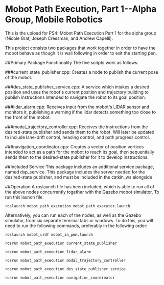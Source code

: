 # Mobot Path Execution, Part 1--Alpha Group, Mobile Robotics
This is the upload for PS4: Mobot Path Execution Part 1 for the alpha group (Nicole Graf, Joseph Cressman, and Andrew Capelli).

This project consists two packages that work together in order to have the mobot behave as though it is wall following in order to exit the starting pen. 

##Primary Package Functionality
The five scripts work as follows:

###current_state_publisher.cpp:
Creates a node to publish the current pose of the mobot.

###des_state_publisher_service.cpp: 
A service which intakes a desired position and uses the robot's current position and trajectory building to publish instructions intended to navigate the robot to its goal position.

###lidar_alarm.cpp:
Receives input from the mobot's LIDAR sensor and monitors it, publishing a warning if the lidar detects something too close to the front of the mobot.

###modal_trajectory_controller.cpp: 
Receives the instructions from the desired-state publisher and sends them to the robot. Will later be updated to include lane-drift control, heading control, and path progress control.

###navigation_coordinator.cpp: 
Creates a vector of position vertices intended to act as a path for the mobot to reach its goal, then sequentially sends them to the desired-state publisher for it to develop instructions. 

##Included Service
This package includes an additional service package, named dsp_service. This package includes the server needed for the desired-state publisher, and must be included in the catkin_ws alongside

##Operation
A roslaunch file has been included, which is able to run all of the above nodes concurrently together with the Gazebo mobot simulator. To run this launch file: 
```
roslaunch mobot_path_execution mobot_path_executor.launch
```

Alternatively, you can run each of the nodes, as well as the Gazebo simulator, from six separate terminal tabs or windows. To do this, you will need to run the following commands, preferably in the following order:
```
roslaunch mobot_urdf mobot_in_pen.launch

rosrun mobot_path_execution current_state_publisher

rosrun mobot_path_execution lidar_alarm

rosrun mobot_path_execution modal_trajectory_controller

rosrun mobot_path_execution des_state_publisher_service

rosrun mobot_path_execution navigation_coordinator
```
